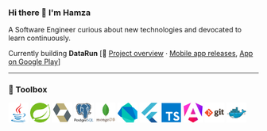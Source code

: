 ### Hi there 👋 I'm Hamza
A Software Engineer curious about new technologies and devocated to learn continuously.

Currently building **DataRun**  [🔗 [Project overview](https://github.com/DataRun-ye) · [Mobile app releases](https://github.com/DataRun-ye/data-run-mobile/releases), [App on Google Play](https://play.google.com/store/apps/details?id=org.datarun.app&hl=en)]

---

### 🧰 Toolbox

<img src="https://github.com/devicons/devicon/blob/master/icons/java/java-original.svg" alt="Java" width="40"/> <img src="https://github.com/devicons/devicon/blob/master/icons/spring/spring-original.svg" alt="Spring Boot" width="40"/> <img src="https://github.com/devicons/devicon/blob/master/icons/hibernate/hibernate-original.svg" alt="Hibernate" width="40"/> <img src="https://github.com/devicons/devicon/blob/master/icons/postgresql/postgresql-original-wordmark.svg" alt="PostgreSQL" width="40"/> <img src="https://github.com/devicons/devicon/blob/master/icons/mongodb/mongodb-original-wordmark.svg" alt="MongoDB" width="40"/> <img src="https://github.com/devicons/devicon/blob/master/icons/dart/dart-original.svg" alt="Dart" width="40"/> <img src="https://github.com/devicons/devicon/blob/master/icons/flutter/flutter-original.svg" alt="Flutter" width="40"/> <img src="https://github.com/devicons/devicon/blob/master/icons/typescript/typescript-original.svg" alt="TypeScript" width="40"/> <img src="https://github.com/devicons/devicon/blob/master/icons/angular/angular-original.svg" alt="Angular" width="40"/> <img src="https://github.com/devicons/devicon/blob/master/icons/git/git-original-wordmark.svg" alt="Git" width="40"/> <img src="https://github.com/devicons/devicon/blob/master/icons/docker/docker-original.svg" alt="Docker" width="40"/>
